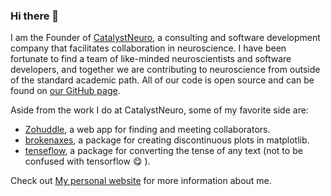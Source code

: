 ### Hi there 👋

I am the Founder of [CatalystNeuro](catalystneuro.com), a consulting and software development company that facilitates collaboration in neuroscience. I have been fortunate to find a team of like-minded neuroscientists and software developers, and together we are contributing to neuroscience from outside of the standard academic path. All of our code is open source and can be found on [our GitHub page](https://github.com/catalystneuro).

Aside from the work I do at CatalystNeuro, some of my favorite side are:

* [Zohuddle](zohuddle.com), a web app for finding and meeting collaborators.
* [brokenaxes](https://github.com/bendichter/brokenaxes), a package for creating discontinuous plots in matplotlib.
* [tenseflow](https://github.com/bendichter/tenseflow), a package for converting the tense of any text (not to be confused with tensorflow 😋 ).

Check out [My personal website](bendichter.com) for more information about me.


<!--
**bendichter/bendichter** is a ✨ _special_ ✨ repository because its `README.md` (this file) appears on your GitHub profile.

Here are some ideas to get you started:

- 🔭 I’m currently working on ...
- 🌱 I’m currently learning ...
- 👯 I’m looking to collaborate on ...
- 🤔 I’m looking for help with ...
- 💬 Ask me about ...
- 📫 How to reach me: ...
- 😄 Pronouns: ...
- ⚡ Fun fact: ...
-->
